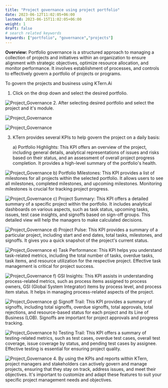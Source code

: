 ```yaml
---
title: "Project governance using project portfolio"
date: 2023-06-12T11:02:05+06:00
lastmod: 2023-06-15T11:02:05+06:00
weight: 1
draft: false
# search related keywords
keywords: ["portfolio", "governance","projects"]
---
```

**Overview:** 
Portfolio governance is a structured approach to managing a collection of projects and initiatives within an organization to ensure alignment with strategic objectives, optimize resource allocation, and monitor performance. It involves establishment of processes, and controls to effectively govern a portfolio of projects or programs.

To govern the projects and business using KTern.Ai
1. Click on the drop down and select the desired portfolio.

![Project_Governance](https://storage.googleapis.com/ktern-public-files/product-documentation/General/portfolio-dropdown.png)
2. After selecting desired portfolio and select the project and it's module.

![Project_Governance](https://storage.googleapis.com/ktern-public-files/product-documentation/General/projects-dropdown.png)

![Project_Governance](https://storage.googleapis.com/ktern-public-files/product-documentation/General/projects-modules.png)

3. KTern provides several KPIs to help govern the project on a daily basis:

    a) Portfolio Highlights: This KPI offers an overview of the project, including general details, analytical representations of issues and risks based on their status, and an assessment of overall project progress completion. It provides a high-level summary of the portfolio's health.

![Project_Governance](https://storage.googleapis.com/ktern-public-files/product-documentation/General/portfolio-highlights.png)
    b)	Portfolio Milestones: This KPI provides a list of milestones for all projects within the selected portfolio. It allows users to see all milestones, completed milestones, and upcoming milestones. Monitoring milestones is crucial for tracking project progress.

![Project_Governance](https://storage.googleapis.com/ktern-public-files/product-documentation/General/portfolio-milestone.png)
    c)	Project Summary: This KPI offers a detailed summary of a specific project within the portfolio. It includes analytical dashboards on various aspects, such as task status, upcoming tasks, issues, test case insights, and signoffs based on sign-off groups. This detailed view will help the managers to make calculated decisions.

![Project_Governance](https://storage.googleapis.com/ktern-public-files/product-documentation/General/project-summary.png)
     d)	Project Pulse: This KPI provides a summary of a particular project, including start and end dates, total tasks, milestones, and signoffs. It gives you a quick snapshot of the project's current status.

![Project_Governance](https://storage.googleapis.com/ktern-public-files/product-documentation/General/project-pulse.PNG)
    e)	Task Performance: This KPI helps you understand task-related metrics, including the total number of tasks, overdue tasks, task items, and resource utilization for the respective project. Effective task management is critical for project success.

![Project_Governance](https://storage.googleapis.com/ktern-public-files/product-documentation/General/task-performance.png)
    f)	GSI Insights: This KPI assists in understanding process-related metrics, such as process items assigned to process owners, GSI (Global System Integrator) items by process level, and process item status. It helps in managing process-related aspects of the project.

![Project_Governance](https://storage.googleapis.com/ktern-public-files/product-documentation/General/GSI-insights.png)
    g)	Signoff Trail: This KPI provides a summary of signoffs, including total signoffs, overdue signoffs, total approvals, total rejections, and resource-based status for each project and its Line of Business (LOB). Signoffs are important for project approvals and progress tracking.

![Project_Governance](https://storage.googleapis.com/ktern-public-files/product-documentation/General/signoff-trail.png)
    h)	Testing Trail: This KPI offers a summary of testing-related metrics, such as test cases, overdue test cases, overall test coverage, issue coverage by status, and pending test cases by assignee. Effective testing is essential for ensuring project quality.

![Project_Governance](https://storage.googleapis.com/ktern-public-files/product-documentation/General/testing-trail.png)
4. By using the KPIs and reports within KTern, project managers and stakeholders can actively govern and manage projects, ensuring that they stay on track, address issues, and meet their objectives. It's important to customize and adapt these features to suit your specific project management needs and objectives.


